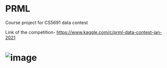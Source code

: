 # PRML
Course project for CS5691 data contest

Link of the competition-
https://www.kaggle.com/c/prml-data-contest-jan-2021

# ![image](https://user-images.githubusercontent.com/57259068/209352961-1e382373-cd5e-4f59-8e9a-06fb30bf6176.png)
